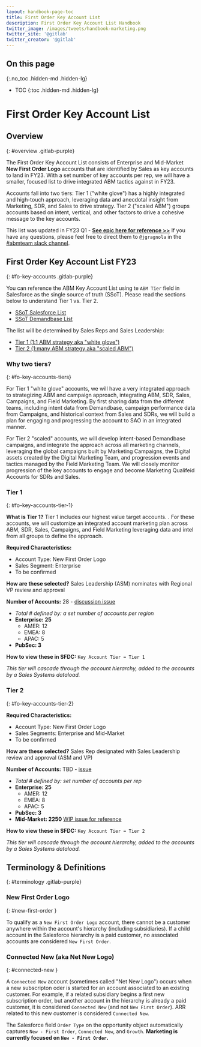 ```yaml
---
layout: handbook-page-toc
title: First Order Key Account List
description: First Order Key Account List Handbook
twitter_image: /images/tweets/handbook-marketing.png
twitter_site: '@gitlab'
twitter_creator: '@gitlab'
---
```

## On this page
{:.no_toc .hidden-md .hidden-lg}

- TOC
{:toc .hidden-md .hidden-lg}

# <i class="fab fa-gitlab fa-fw" style="color:rgb(252,109,38); font-size:.85em" aria-hidden="true"></i> First Order Key Account List

## Overview
{: #overview .gitlab-purple}
<!-- DO NOT CHANGE THIS ANCHOR -->
The First Order Key Account List consists of Enterprise and Mid-Market **New First Order Logo** accounts that are identified by Sales as key accounts to land in FY23. With a set number of key accounts per rep, we will have a smaller, focused list to drive integrated ABM tactics against in FY23.

Accounts fall into two tiers: Tier 1 ("white glove") has a highly integrated and high-touch approach, leveraging data and anecdotal insight from Marketing, SDR, and Sales to drive strategy. Tier 2 ("scaled ABM") groups accounts based on intent, vertical, and other factors to drive a cohesive message to the key accounts.

This list was updated in FY23 Q1 - **[See epic here for reference >>](https://gitlab.com/groups/gitlab-com/marketing/-/epics/2604)** If you have any questions, please feel free to direct them to `@jgragnola` in the [#abmteam slack channel](https://gitlab.slack.com/archives/CFBT2HSEB).

## First Order Key Account List FY23
{: #fo-key-accounts .gitlab-purple}
<!-- DO NOT CHANGE THIS ANCHOR -->

You can reference the ABM Key Account List using te `ABM Tier` field in Salesforce as the single source of truth (SSoT). Please read the sections below to understand Tier 1 vs. Tier 2.

* [SSoT Salesforce List](https://gitlab.my.salesforce.com/00O8X000008QgVD)
* [SSoT Demandbase List]()

The list will be determined by Sales Reps and Sales Leadership:
* [Tier 1 (1:1 ABM strategy aka "white glove")](/handbook/marketing/account-based-marketing/key-account-lists/#fo-key-accounts-tier-1)
* [Tier 2 (1:many ABM strategy aka "scaled ABM")](/handbook/marketing/account-based-marketing/key-account-lists/#fo-key-accounts-tier-2)

### Why two tiers?
{: #fo-key-accounts-tiers}
<!-- DO NOT CHANGE THIS ANCHOR -->
For Tier 1 "white glove" accounts, we will have a very integrated approach to strategizing ABM and campaign approach, integrating ABM, SDR, Sales, Campaigns, and Field Marketing. By first sharing data from the different teams, including intent data from Demandbase, campaign performance data from Campaigns, and historical context from Sales and SDRs, we will build a plan for engaging and progressing the account to SAO in an integrated manner.

For Tier 2 "scaled" accounts, we will develop intent-based Demandbase campaigns, and integrate the approach across all marketing channels, leveraging the global campaigns built by Marketing Campaigns, the Digital assets created by the Digital Marketing Team, and progression events and tactics managed by the Field Marketing Team. We will closely monitor progression of the key accounts to engage and become Marketing Qualifeid Accounts for SDRs and Sales.

### Tier 1
{: #fo-key-accounts-tier-1}
<!-- DO NOT CHANGE THIS ANCHOR -->

**What is Tier 1?** Tier 1 includes our highest value target accounts. . For these accounts, we will customize an integrated account marketing plan across ABM, SDR, Sales, Campaigns, and Field Marketing leveraging data and intel from all groups to define the approach.

**Required Characteristics:**
* Account Type: New First Order Logo
* Sales Segment: Enterprise
* To be confirmed

**How are these selected?** Sales Leadership (ASM) nominates with Regional VP review and approval

**Number of Accounts:** 28 - [discussion issue](https://gitlab.com/gitlab-com/marketing/account-based-strategy/account-based-marketing/-/issues/940)
* *Total # defined by: a set number of accounts per region*
* **Enterprise: 25**
    * AMER: 12
    * EMEA: 8
    * APAC: 5
* **PubSec: 3**

**How to view these in SFDC:** `Key Account Tier = Tier 1`

*This tier will cascade through the account hierarchy, added to the accounts by a Sales Systems dataload.*

### Tier 2
{: #fo-key-accounts-tier-2}
<!-- DO NOT CHANGE THIS ANCHOR -->
**Required Characteristics:**
* Account Type: New First Order Logo
* Sales Segments: Enterprise and Mid-Market
* To be confirmed

**How are these selected?** Sales Rep designated with Sales Leadership review and approval (ASM and VP)

**Number of Accounts:** TBD - [issue](https://gitlab.com/gitlab-com/marketing/account-based-strategy/account-based-marketing/-/issues/940)
* *Total # defined by: set number of accounts per rep*
* **Enterprise: 25**
    * AMER: 12
    * EMEA: 8
    * APAC: 5
* **PubSec: 3**
* **Mid-Market: 2250** [WIP issue for reference](https://gitlab.com/gitlab-com/marketing/account-based-strategy/account-based-marketing/-/issues/949)

**How to view these in SFDC:** `Key Account Tier = Tier 2`

*This tier will cascade through the account hierarchy, added to the accounts by a Sales Systems dataload.*


## Terminology & Definitions
{: #terminology .gitlab-purple}
<!-- DO NOT CHANGE THIS ANCHOR -->

### New First Order Logo
{: #new-first-order }
<!-- DO NOT CHANGE THIS ANCHOR -->
To qualify as a `New First Order Logo` account, there cannot be a customer anywhere within the account's hierarchy (including subsidiaries). If a child account in the Salesforce hierarchy is a paid customer, no associated accounts are considered `New First Order`.

### Connected New (aka Net New Logo)
{: #connected-new }
<!-- DO NOT CHANGE THIS ANCHOR -->
A `Connected New` account (sometimes called "Net New Logo") occurs when a new subscripton oder is started for an account associated to an existing customer. For example, if a related subsidiary begins a first new subscription order, but another account in the hierarchy is already a paid customer, it is considered `Connected New` (and not `New First Order`). ARR related to this new customer is considered `Connected New`.

The Salesforce field `Order Type` on the opportunity object automatically captures `New - First Order`, `Connected New`, and `Growth`. **Marketing is currently focused on `New - First Order`.**

<!--
## Data sources
{: #data-sources .gitlab-purple}

We use a variety of data sources to determine if an account matches one of our ideal customer profile data points. The table below shows the order of operation of where we look for this data.

| Attribute | Data Sources (in order of priority) |
| ------ | ------ |
| Number of developers | Aberdeen number of developers -> user/SAL input in Salesforce -> No. of employees as a proxy |
| Technology stack | Gainsight input -> Aberdeen technology stack -> user/SAL input in Salesforce -> Zoominfo tech stack  |
| Cloud provider | Aberdeen technology stack -> user/SAL input in Salesforce -> Zoominfo tech stack |
| Prospect | Total CARR for all accounts within the hierarchy equals zero |

### Account Sources
{: #account-sources }
All accounts in Salesforce that are part of the `ICP Total Addressable Market` will also have the `New Logo Target Account` field completed.

* **Existing** An account that already existed in our circumstances
* **Core** Newly identified core user
* **Lookalike** Account identified based on attributes that match our exisitng customer base


### Aberdeen Data
{: #aberdeen-data }

As part of the development of our ideal customer profile, we purchased data from [Aberdeen](https://www.aberdeen.com/?gclid=Cj0KCQiAqdP9BRDVARIsAGSZ8AlzfX6vYnVNh7YX2IKrc6uNhqjfGY6sQywcyZalJScxTyexilB0pa4aAvFdEALw_wcB) to help us determine our ICP total addressable market. The data included number of developers, specific technologies installed, and cloud provider.  The data is rolls up to the `Ultimate Parent` as we are looking for both the best entry point for an account and the overall environment.

| Data point | Salesforce field | Description & how to use the data |
| ------ | ------ | ------ |
| Number of developers | `Aberdeen Ultimate Parent Developer Count`  | This number is the total number of current developer contacts that Aberdeen has in their database for all sites of a company.  Because it is impossible to have a database of ALL contacts at a company, we look to this data point to verify if an account has over 500 developers IF the account has a number >500 in this field but we don't exclude an account from our CSM if thecount is lower than 500 due to the nature of the data point, rather, we go to our next best data point to verify. |
| Competitive technology | `Aberdeen Ultimate Parent Technology Stack` | This field identifies if a company has a certain technology in their technology stack that is part of our ideal customer profile |
| Cloud provider | `Aberdeen Ultimate Parent Cloud Provider` | Tells us if an account has AWS, GCP, or both as their cloud provider. |
-->
